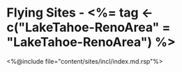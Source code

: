 # Flying Sites - <%= tag <- c("LakeTahoe-RenoArea" = "LakeTahoe-RenoArea") %>

<%@include file="content/sites/incl/index.md.rsp"%>
